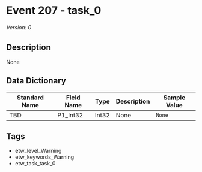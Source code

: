 # Event 207 - task_0
###### Version: 0

## Description
None

## Data Dictionary
|Standard Name|Field Name|Type|Description|Sample Value|
|---|---|---|---|---|
|TBD|P1_Int32|Int32|None|`None`|

## Tags
* etw_level_Warning
* etw_keywords_Warning
* etw_task_task_0